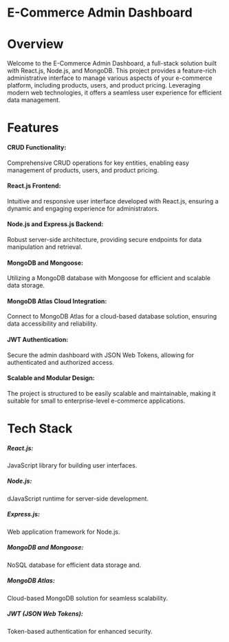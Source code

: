 # E-Commerce Admin Dashboard
<h1> Overview</h1>
<p> Welcome to the E-Commerce Admin Dashboard, a full-stack solution built with React.js, Node.js, and MongoDB. This project provides a feature-rich administrative interface to manage various aspects of your e-commerce platform, including products, users, and product pricing. Leveraging modern web technologies, it offers a seamless user experience for efficient data management.</p>

<h1>Features</h1>
 <h4> CRUD Functionality:</h4>  Comprehensive CRUD operations for key entities, enabling easy management of products, users, and product pricing.</br>
<h4>React.js Frontend: </h4> <p> Intuitive and responsive user interface developed with React.js, ensuring a dynamic and engaging experience for administrators.</p>

<h4>Node.js and Express.js Backend:</h4> <p>Robust server-side architecture, providing secure endpoints for data manipulation and retrieval.</p>

<h4>MongoDB and Mongoose:</h4> <p>Utilizing a MongoDB database with Mongoose for efficient and scalable data storage.</p>
 
<h4>MongoDB Atlas Cloud Integration:</h4> Connect to MongoDB Atlas for a cloud-based database solution, ensuring data accessibility and reliability. </br>
<h4>JWT Authentication:</h4> Secure the admin dashboard with JSON Web Tokens, allowing for authenticated and authorized access. </br>

<h4>Scalable and Modular Design:</h4> The project is structured to be easily scalable and maintainable, making it suitable for small to enterprise-level e-commerce applications.   </br>

<h1>Tech Stack</h1>

<p>
<h5>React.js:</h5>JavaScript library for building user interfaces. </br>
<h5>Node.js:</h5> dJavaScript runtime for server-side development. </br>
<h5>Express.js:</h5> Web application framework for Node.js.
<h5>MongoDB and Mongoose:</h5> NoSQL database for efficient data storage and.
<h5>MongoDB Atlas: </h5> Cloud-based MongoDB solution for seamless scalability.
<h5> JWT (JSON Web Tokens):</h5> Token-based authentication for enhanced security.
</p>






